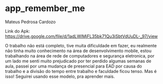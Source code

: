# app_remember_me

Mateus Pedrosa Cardozo

Link do Apk: https://drive.google.com/file/d/1adLWlMjFL35bk71Qu3iSbtVdUuDL-_97/view 

O trabalho não está completo, tive muita dificuldade em fazer, eu realmente não tinha muito conhecimento na área de desenvolvimento mobile, estou trabalhando na área de rede de computadores e segurança eletronica, por um lado me senti muito prejudicado por ter perdido algumas semanas de aula, passei por uma mudança de presencial para EAD por causa do trabalho e a divisão do tempo entre trabalho e faculdade ficou tenso. Mas é isso! Seguirei usando esse modelo, pra aprender mais. 